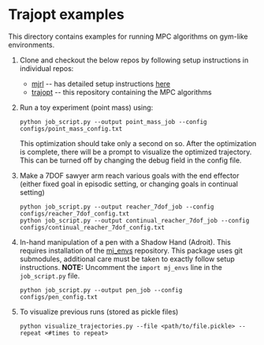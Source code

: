 # Trajopt examples

This directory contains examples for running MPC algorithms on gym-like environments.

1. Clone and checkout the below repos by following setup instructions in individual repos:
    - [mjrl](https://github.com/aravindr93/mjrl) -- has detailed setup instructions [here](https://github.com/aravindr93/mjrl/tree/master/setup)
    - [trajopt](https://github.com/aravindr93/trajopt) -- this repository containing the MPC algorithms

2. Run a toy experiment (point mass) using:
    ```
    python job_script.py --output point_mass_job --config configs/point_mass_config.txt
    ```
    This optimization should take only a second on so. After the optimization is complete, there will be a prompt to visualize the optimized trajectory. This can be turned off by changing the debug field in the config file.

3. Make a 7DOF sawyer arm reach various goals with the end effector (either fixed goal in episodic setting, or changing goals in continual setting)
    ```
    python job_script.py --output reacher_7dof_job --config configs/reacher_7dof_config.txt
    python job_script.py --output continual_reacher_7dof_job --config configs/continual_reacher_7dof_config.txt
    ```

4. In-hand manipulation of a pen with a Shadow Hand (Adroit). 
    This requires installation of the [mj_envs](https://github.com/vikashplus/mj_envs) repository. This package uses git submodules, additional care must be taken to exactly follow setup instructions. **NOTE:** Uncomment the `import mj_envs` line in the `job_script.py` file.
    ```
    python job_script.py --output pen_job --config configs/pen_config.txt
    ```

5. To visualize previous runs (stored as pickle files)
    ```
    python visualize_trajectories.py --file <path/to/file.pickle> --repeat <#times to repeat>
    ```
